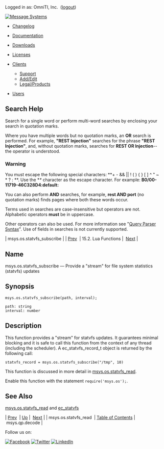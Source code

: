 Logged in as: OmniTI, Inc.  ([logout](https://support.messagesystems.com/logout.php))

[![Message Systems](https://support.messagesystems.com/images/ms-white205.png)](https://support.messagesystems.com/start.php) 

*   [Changelog](https://support.messagesystems.com/start.php?show=changelog)
*   [Documentation](https://support.messagesystems.com/docs/)
*   [Downloads](https://support.messagesystems.com/start.php)

*   [Licenses](https://support.messagesystems.com/license_summary.php)
*   <a href="">Clients</a>
    *   [Support](https://support.messagesystems.com/cs.php)
    *   [Add/Edit](https://support.messagesystems.com/edit_client.php)
    *   [Legal/Products](https://support.messagesystems.com/edit_products.php)
*   [Users](https://support.messagesystems.com/edit_customer.php)

## Search Help

Search for a single word or perform multi-word searches by enclosing your search in quotation marks.

Where you have multiple words but no quotation marks, an **OR** search is performed. For example, **"REST Injection"** searches for the phrase **"REST Injection"**, and, without quotation marks, searches for **REST OR Injection**--the operator is understood.

### Warning

You must escape the following special characters: **+ - && || ! ( ) { } [ ] ^ " ~ * ? : \**. Use the **\** character as the escape character. For example: **B0/00-11719-46C328D4\:default\:**

You can also perform **AND** searches, for example, **rest AND port** (no quotation marks) finds pages where both these words occur.

Terms used in searches are case-insensitive but operators are not. Alphabetic operators **must** be in uppercase.

Other operators can also be used. For more information see "[Query Parser Syntax](https://lucene.apache.org/core/old_versioned_docs/versions/3_0_0/queryparsersyntax.html)". Use of fields in searches is not currently supported.

| msys.os.statvfs_subscribe |
| [Prev](lua.ref.msys.os.statvfs_read.php)  | 15.2. Lua Functions |  [Next](lua.ref.msys.qp.decode.php) |

<a name="lua.ref.msys.os.statvfs_subscribe"></a>
## Name

msys.os.statvfs_subscribe — Provide a "stream" for file system statistics (statvfs) updates

<a name="idp26872352"></a>
## Synopsis

`msys.os.statvfs_subscribe(path, interval);`

```
path: string
interval: number
```
<a name="idp26875072"></a>
## Description

This function provides a "stream" for statvfs updates. It guarantees minimal blocking and it is safe to call this function from the context of any thread (including the scheduler). A ec_statvfs_record_t object is returned by the following call:

`statvfs_record = msys.os.statvfs_subscribe("/tmp", 10)`

This function is discussed in more detail in [msys.os.statvfs_read](lua.ref.msys.os.statvfs_read.php "msys.os.statvfs_read").

Enable this function with the statement `require('msys.os');`.

<a name="idp26879600"></a>
## See Also

[msys.os.statvfs_read](lua.ref.msys.os.statvfs_read.php "msys.os.statvfs_read") and [ec_statvfs](https://support.messagesystems.com/docs/web-c-api/structs.ec_statvfs.php)

| [Prev](lua.ref.msys.os.statvfs_read.php)  | [Up](lua.function.details.php) |  [Next](lua.ref.msys.qp.decode.php) |
| msys.os.statvfs_read  | [Table of Contents](index.php) |  msys.qp.decode |

Follow us on:

[![Facebook](https://support.messagesystems.com/images/icon-facebook.png)](http://www.facebook.com/messagesystems) [![Twitter](https://support.messagesystems.com/images/icon-twitter.png)](http://twitter.com/#!/MessageSystems) [![LinkedIn](https://support.messagesystems.com/images/icon-linkedin.png)](http://www.linkedin.com/company/message-systems)